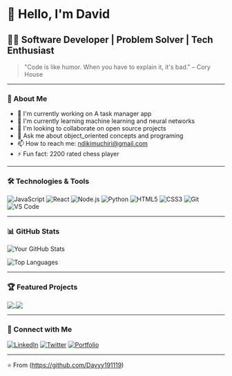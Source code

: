 # 👋 Hello, I'm David

## 👨‍💻 Software Developer | Problem Solver | Tech Enthusiast

> "Code is like humor. When you have to explain it, it's bad." – Cory House

---

### 🚀 About Me

- 🔭 I'm currently working on A task manager app 
- 🌱 I'm currently learning machine learning and neural networks
- 👯 I'm looking to collaborate on open source projects
- 💬 Ask me about object_oriented concepts and programing 
- 📫 How to reach me: ndikimuchiri@gmail.com
- ⚡ Fun fact: 2200 rated chess player

---

### 🛠️ Technologies & Tools

![JavaScript](https://img.shields.io/badge/-JavaScript-F7DF1E?style=flat-square&logo=javascript&logoColor=black)
![React](https://img.shields.io/badge/-React-61DAFB?style=flat-square&logo=react&logoColor=black)
![Node.js](https://img.shields.io/badge/-Node.js-339933?style=flat-square&logo=node.js&logoColor=white)
![Python](https://img.shields.io/badge/-Python-3776AB?style=flat-square&logo=python&logoColor=white)
![HTML5](https://img.shields.io/badge/-HTML5-E34F26?style=flat-square&logo=html5&logoColor=white)
![CSS3](https://img.shields.io/badge/-CSS3-1572B6?style=flat-square&logo=css3&logoColor=white)
![Git](https://img.shields.io/badge/-Git-F05032?style=flat-square&logo=git&logoColor=white)
![VS Code](https://img.shields.io/badge/-VS%20Code-007ACC?style=flat-square&logo=visual-studio-code&logoColor=white)

<!-- Add or remove technologies as needed -->

---

### 📊 GitHub Stats

![Your GitHub Stats](https://github-readme-stats.vercel.app/api?username=Davyy191119&show_icons=true&theme=radical)

![Top Languages](https://github-readme-stats.vercel.app/api/top-langs/?username=Davyy191119&layout=compact&theme=radical)

---

### 🏆 Featured Projects

<a href="https://github.com/Davyy191119/kyu-chess-club">
  <img align="center" src="https://github-readme-stats.vercel.app/api/pin/?username=Davyy191119&repo=kyu-chess-club&theme=radical" />
</a>
<a href="https://github.com/Davyy191119/gradle">
  <img align="center" src="https://github-readme-stats.vercel.app/api/pin/?username=Davyy191119&repo=gradle&theme=radical" />
</a>

---



### 🤝 Connect with Me

[![LinkedIn](https://img.shields.io/badge/-LinkedIn-0077B5?style=flat-square&logo=linkedin&logoColor=white)](https://www.linkedin.com/in/ndiki-muchiri-a089bb315/)
[![Twitter](https://img.shields.io/badge/-Twitter-1DA1F2?style=flat-square&logo=twitter&logoColor=white)](https://twitter.com/toxickenyan254)
[![Portfolio](https://img.shields.io/badge/-Portfolio-000000?style=flat-square&logo=react&logoColor=white)](https://YourPortfolio.com)

---

⭐️ From (https://github.com/Davyy191119)
